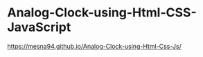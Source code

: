 # Analog-Clock-using-Html-CSS-JavaScript

https://mesna94.github.io/Analog-Clock-using-Html-Css-Js/
